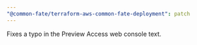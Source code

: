 ```yaml
---
"@common-fate/terraform-aws-common-fate-deployment": patch
---
```


Fixes a typo in the Preview Access web console text.
